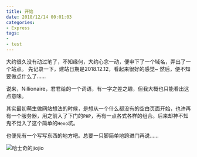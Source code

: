 ```yaml
---
title: 开始
date: 2018/12/14 00:01:03
categories:
- Express
tags:
- 
- test
---
```


大约很久没有动过笔了，不知缘何，大约心念一动，便申下了一个域名，弄出了一个站点。
先记录一下，建站日期是2018.12.12，看起来很好的感觉~
然后，便不知要做点什么了……

说来，Nillionaire，君君给的一个词语，有一字之差之趣，但我大概也只能看出这点意味。

其实最初萌生做网站想法的时候，是想从一个什么都没有的空白页面开始，也许再有一个服务器，用之前入了下门的`PHP`，再有一点各式各样的组合。后来却神不知鬼不觉入了这个简单的`Hexo`坑。

也便先有一个写写东西的地方吧。总要一只脚简单地跨进门再说……

![哈士奇的jiojio](/pic/20181214-开始-1.jpg)


